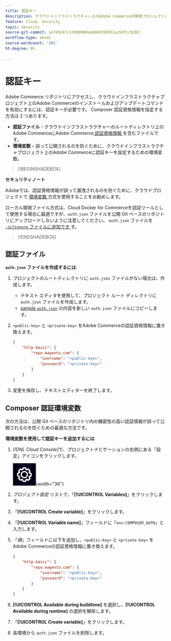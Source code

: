 ```yaml
---
title: 認証キー
description: クラウドインフラストラクチャー上のAdobe Commerceの開発プロジェクトに認証キーを適用する方法を説明します。
feature: Cloud, Security
topic: Security
source-git-commit: 1e789247c12009908eabb6039d951acbdfcc9263
workflow-type: tm+mt
source-wordcount: '301'
ht-degree: 0%

---
```


# 認証キー

Adobe Commerce リポジトリにアクセスし、クラウドインフラストラクチャプロジェクト上のAdobe Commerceのインストールおよびアップデートコマンドを有効にするには、認証キーが必要です。 Composer 認証資格情報を指定する方法は 2 つあります。

- **認証ファイル** - クラウドインフラストラクチャーのルートディレクトリ上のAdobe CommerceにAdobe Commerce[ 認証資格情報 ](https://experienceleague.adobe.com/docs/commerce-operations/installation-guide/prerequisites/authentication-keys.html?lang=ja) を含むファイルです。
- **環境変数** – 誤って公開されるのを防ぐために、クラウドインフラストラクチャプロジェクト上のAdobe Commerceに認証キーを設定するための環境変数。

>[!BEGINSHADEBOX]

**セキュリティノート**

Adobeでは、認証資格情報が誤って漏洩されるのを防ぐために、クラウドプロジェクトで [ 環境変数 ](#composer-auth-environment-variable) 方式を使用することをお勧めします。

ローカル開発ファイル方式は、Cloud Docker for Commerceを認証ツールとして使用する場合に最適ですが、`auth.json` ファイルを公開 Git ベースのリポジトリにアップロードしないように注意してください。 `auth.json` ファイルを [`.gitignore` ファイルに追加でき ](../project/file-structure.md#ignoring-files) す。

>[!ENDSHADEBOX]

## 認証ファイル

**`auth.json` ファイルを作成するには**:

1. プロジェクトのルートディレクトリに `auth.json` ファイルがない場合は、作成します。

   - テキスト エディタを使用して、プロジェクト ルート ディレクトリに `auth.json` ファイルを作成します。
   - [sample `auth.json`](https://github.com/magento/magento2/blob/2.3/auth.json.sample) の内容を新しい `auth.json` ファイルにコピーします。

1. `<public-key>` と `<private-key>` をAdobe Commerceの認証資格情報に置き換えます。

   ```json
   {
       "http-basic": {
           "repo.magento.com": {
               "username": "<public-key>",
               "password": "<private-key>"
           }
       }
   }
   ```

1. 変更を保存し、テキストエディターを終了します。

## Composer 認証環境変数

次の方法は、公開 Git ベースのリポジトリ内の機密性の高い認証情報が誤って公開されるのを防ぐための最適な方法です。

**環境変数を使用して認証キーを追加するには**:

1. _[!DNL Cloud Console]_&#x200B;で、プロジェクトナビゲーションの右側にある「設定」アイコンをクリックします。

   ![ プロジェクトの設定 ](../../assets/icon-configure.png){width="36"}

1. _プロジェクト設定_ リストで、「**[!UICONTROL Variables]**」をクリックします。

1. 「**[!UICONTROL Create variable]**」をクリックします。

1. 「**[!UICONTROL Variable name]**」フィールドに「`env:COMPOSER_AUTH`」と入力します。

1. 「_値_」フィールドに以下を追加し、`<public-key>` と `<private-key>` をAdobe Commerceの認証資格情報に置き換えます。

   ```json
   {
       "http-basic": {
           "repo.magento.com": {
               "username": "<public-key>",
               "password": "<private-key>"
           }
       }
   }
   ```

1. **[!UICONTROL Available during buildtime]** を選択し、**[!UICONTROL Available during runtime]** の選択を解除します。

1. 「**[!UICONTROL Create variable]**」をクリックします。

1. 各環境から `auth.json` ファイルを削除します。
